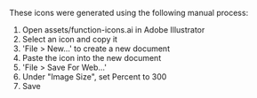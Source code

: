 These icons were generated using the following manual process:

1. Open assets/function-icons.ai in Adobe Illustrator
2. Select an icon and copy it
3. 'File > New...' to create a new document
4. Paste the icon into the new document
5. 'File > Save For Web...'
6. Under "Image Size", set Percent to 300
7. Save
